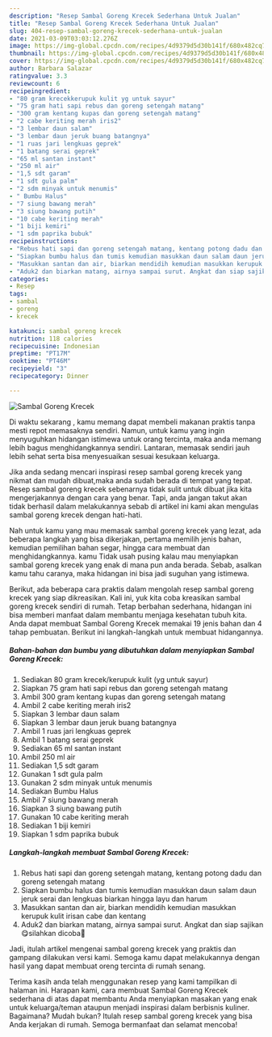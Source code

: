 ```yaml
---
description: "Resep Sambal Goreng Krecek Sederhana Untuk Jualan"
title: "Resep Sambal Goreng Krecek Sederhana Untuk Jualan"
slug: 404-resep-sambal-goreng-krecek-sederhana-untuk-jualan
date: 2021-03-09T03:03:12.276Z
image: https://img-global.cpcdn.com/recipes/4d9379d5d30b141f/680x482cq70/sambal-goreng-krecek-foto-resep-utama.jpg
thumbnail: https://img-global.cpcdn.com/recipes/4d9379d5d30b141f/680x482cq70/sambal-goreng-krecek-foto-resep-utama.jpg
cover: https://img-global.cpcdn.com/recipes/4d9379d5d30b141f/680x482cq70/sambal-goreng-krecek-foto-resep-utama.jpg
author: Barbara Salazar
ratingvalue: 3.3
reviewcount: 6
recipeingredient:
- "80 gram krecekkerupuk kulit yg untuk sayur"
- "75 gram hati sapi rebus dan goreng setengah matang"
- "300 gram kentang kupas dan goreng setengah matang"
- "2 cabe keriting merah iris2"
- "3 lembar daun salam"
- "3 lembar daun jeruk buang batangnya"
- "1 ruas jari lengkuas geprek"
- "1 batang serai geprek"
- "65 ml santan instant"
- "250 ml air"
- "1,5 sdt garam"
- "1 sdt gula palm"
- "2 sdm minyak untuk menumis"
- " Bumbu Halus"
- "7 siung bawang merah"
- "3 siung bawang putih"
- "10 cabe keriting merah"
- "1 biji kemiri"
- "1 sdm paprika bubuk"
recipeinstructions:
- "Rebus hati sapi dan goreng setengah matang, kentang potong dadu dan goreng setengah matang"
- "Siapkan bumbu halus dan tumis kemudian masukkan daun salam daun jeruk serai dan lengkuas biarkan hingga layu dan harum"
- "Masukkan santan dan air, biarkan mendidih kemudian masukkan kerupuk kulit irisan cabe dan kentang"
- "Aduk2 dan biarkan matang, airnya sampai surut. Angkat dan siap sajikan😋silahkan dicoba🙏"
categories:
- Resep
tags:
- sambal
- goreng
- krecek

katakunci: sambal goreng krecek 
nutrition: 118 calories
recipecuisine: Indonesian
preptime: "PT17M"
cooktime: "PT46M"
recipeyield: "3"
recipecategory: Dinner

---
```



![Sambal Goreng Krecek](https://img-global.cpcdn.com/recipes/4d9379d5d30b141f/680x482cq70/sambal-goreng-krecek-foto-resep-utama.jpg)

Di waktu  sekarang , kamu memang dapat membeli makanan praktis tanpa mesti repot memasaknya sendiri. Namun, untuk kamu yang ingin menyuguhkan hidangan istimewa untuk orang tercinta, maka anda memang lebih bagus menghidangkannya sendiri. Lantaran, memasak sendiri jauh lebih sehat serta bisa menyesuaikan sesuai kesukaan keluarga.

Jika anda sedang mencari inspirasi resep sambal goreng krecek yang nikmat dan mudah dibuat,maka anda sudah berada di tempat yang tepat. Resep sambal goreng krecek  sebenarnya tidak sulit untuk dibuat jika kita mengerjakannya dengan cara yang benar. Tapi, anda jangan takut akan tidak berhasil dalam melakukannya 
sebab di artikel ini kami akan mengulas sambal goreng krecek dengan hati-hati.  



Nah untuk kamu yang mau memasak sambal goreng krecek yang lezat, ada beberapa langkah yang bisa dikerjakan, pertama memilih jenis bahan, kemudian pemilihan bahan segar, hingga cara membuat dan menghidangkannya. kamu Tidak usah pusing kalau mau menyiapkan sambal goreng krecek yang enak di mana pun anda berada. Sebab, asalkan kamu  tahu caranya, maka hidangan ini bisa jadi suguhan yang istimewa.

Berikut, ada beberapa cara praktis  dalam mengolah resep sambal goreng krecek yang siap dikreasikan. Kali ini, yuk kita coba kreasikan sambal goreng krecek sendiri di rumah. Tetap berbahan sederhana, hidangan ini bisa memberi manfaat dalam membantu menjaga kesehatan tubuh kita. Anda dapat membuat Sambal Goreng Krecek memakai 19 jenis bahan dan 4 tahap pembuatan. Berikut ini langkah-langkah untuk membuat hidangannya.

<!--inarticleads1-->

##### Bahan-bahan dan bumbu yang dibutuhkan dalam menyiapkan Sambal Goreng Krecek:

1. Sediakan 80 gram krecek/kerupuk kulit (yg untuk sayur)
1. Siapkan 75 gram hati sapi rebus dan goreng setengah matang
1. Ambil 300 gram kentang kupas dan goreng setengah matang
1. Ambil 2 cabe keriting merah iris2
1. Siapkan 3 lembar daun salam
1. Siapkan 3 lembar daun jeruk buang batangnya
1. Ambil 1 ruas jari lengkuas geprek
1. Ambil 1 batang serai geprek
1. Sediakan 65 ml santan instant
1. Ambil 250 ml air
1. Sediakan 1,5 sdt garam
1. Gunakan 1 sdt gula palm
1. Gunakan 2 sdm minyak untuk menumis
1. Sediakan  Bumbu Halus
1. Ambil 7 siung bawang merah
1. Siapkan 3 siung bawang putih
1. Gunakan 10 cabe keriting merah
1. Sediakan 1 biji kemiri
1. Siapkan 1 sdm paprika bubuk




<!--inarticleads2-->

##### Langkah-langkah membuat Sambal Goreng Krecek:

1. Rebus hati sapi dan goreng setengah matang, kentang potong dadu dan goreng setengah matang
1. Siapkan bumbu halus dan tumis kemudian masukkan daun salam daun jeruk serai dan lengkuas biarkan hingga layu dan harum
1. Masukkan santan dan air, biarkan mendidih kemudian masukkan kerupuk kulit irisan cabe dan kentang
1. Aduk2 dan biarkan matang, airnya sampai surut. Angkat dan siap sajikan😋silahkan dicoba🙏




Jadi, itulah artikel mengenai  sambal goreng krecek  yang praktis dan gampang dilakukan versi kami. Semoga kamu dapat melakukannya dengan hasil yang dapat membuat oreng tercinta di rumah senang. 

Terima kasih anda telah menggunakan resep yang kami tampilkan di halaman ini. Harapan kami, cara membuat  Sambal Goreng Krecek sederhana di atas dapat membantu Anda menyiapkan masakan yang enak untuk keluarga/teman ataupun menjadi inspirasi dalam berbisnis kuliner. Bagaimana? Mudah bukan? Itulah resep sambal goreng krecek yang bisa Anda kerjakan di rumah. Semoga bermanfaat dan selamat mencoba!

